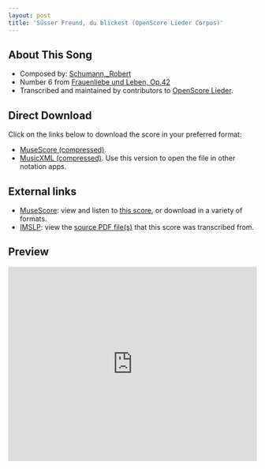 ```yaml
---
layout: post
title: 'Süsser Freund, du blickest (OpenScore Lieder Corpus)'
---
```


## About This Song

- Composed by: [Schumann,_Robert](https://fourscoreandmore.org/openscore/lieder/Schumann,_Robert)
- Number 6 from [Frauenliebe und Leben, Op.42](https://fourscoreandmore.org/openscore/lieder/Schumann,_Robert/Frauenliebe_und_Leben,_Op.42)
- Transcribed and maintained by contributors to [OpenScore Lieder].

[OpenScore Lieder]: https://musescore.com/openscore-lieder-corpus

## Direct Download

Click on the links below to download the score in your preferred format:
- [MuseScore (compressed)](https://github.com/openscore/lieder/blob/main/scores/Schumann,_Robert/Frauenliebe_und_Leben,_Op.42/6_Süsser_Freund,_du_blickest/lc4978494.mscz?raw=true).
- [MusicXML (compressed)](https://github.com/openscore/lieder/blob/main/scores/Schumann,_Robert/Frauenliebe_und_Leben,_Op.42/6_Süsser_Freund,_du_blickest/lc4978494.mxl?raw=true). Use this version to open the file in other notation apps.

## External links

- [MuseScore]: view and listen to [this score][MuseScore], or download in a variety of formats.
- [IMSLP]: view the [source PDF file(s)][IMSLP] that this score was transcribed from.

[MuseScore]: https://musescore.com/score/4978494
[IMSLP]: https://imslp.org/wiki/Special:ReverseLookup/51733

## Preview

<iframe width="100%" height="394" src="https://musescore.com/openscore-lieder-corpus/scores/4978494/embed" frameborder="0" allowfullscreen allow="autoplay; fullscreen"></iframe>
